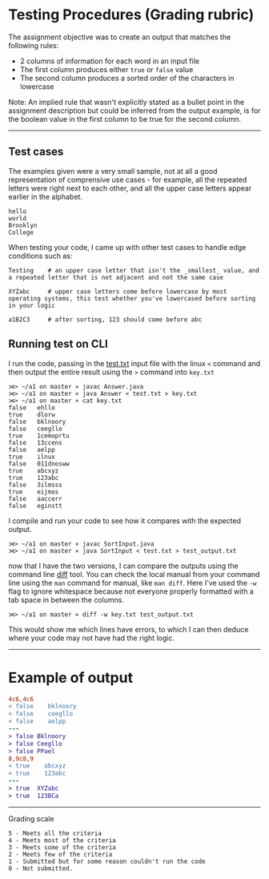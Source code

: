 # Testing Procedures (Grading rubric)

The assignment objective was to create an output that matches the following rules:

- 2 columns of information for each word in an input file
- The first column produces either `true` or `false` value
- The second column produces a sorted order of the characters in lowercase

Note: An implied rule that wasn't explicitly stated as a bullet point in the assignment description but could be inferred from the output example, is for the boolean value in the first column to be true for the second column. 

---

## Test cases

The examples given were a very small sample, not at all a good representation of comprensive use cases - for example, all the repeated letters were right next to each other, and all the upper case letters appear earlier in the alphabet.

```
hello 
world
Brooklyn
College
```

When testing your code, I came up with other test cases to handle edge conditions such as: 

```
Testing    # an upper case letter that isn't the _smallest_ value, and a repeated letter that is not adjacent and not the same case

XYZabc     # upper case letters come before lowercase by most operating systems, this test whether you've lowercased before sorting in your logic

a1B2C3     # after sorting, 123 should come before abc
```

## Running test on CLI

I run the code, passing in the [test.txt](test.txt) input file with the linux `<` command and then output the entire result using the `>` command into `key.txt`

```
⋊> ~/a1 on master ⨯ javac Answer.java
⋊> ~/a1 on master ⨯ java Answer < test.txt > key.txt
⋊> ~/a1 on master ⨯ cat key.txt
false	ehllo
true	dlorw
false	bklnoory
false	ceegllo
true	1cemoprtu
false	13ccens
false	aelpp
true	ilnux
false	011dnosww
true	abcxyz
true	123abc
false	3ilmsss
true	eijmos
false	aaccerr
false	eginstt
```

I compile and run your code to see how it compares with the expected output. 

```
⋊> ~/a1 on master ⨯ javac SortInput.java
⋊> ~/a1 on master ⨯ java SortInput < test.txt > test_output.txt
```

now that I have the two versions, I can compare the outputs using the command line [diff](https://linux.die.net/man/1/diff) tool. You can check the local manual from your command line using the `man` command for manual, like `man diff`. Here I've used the `-w` flag to ignore whitespace because not everyone properly formatted with a tab space in between the columns.

```
⋊> ~/a1 on master ⨯ diff -w key.txt test_output.txt
```

This would show me which lines have errors, to which I can then deduce where your code may not have had the right logic.

___

# Example of output

```diff
4c6,4c6
< false    bklnoory
< false    ceegllo
< false    aelpp
---
> false	Bklnoory
> false	Ceegllo
> false	PPael
8,9c8,9
< true    abcxyz
< true    123abc
---
> true	XYZabc
> true	123BCa
```

---

Grading scale

```
5 - Meets all the criteria
4 - Meets most of the criteria
3 - Meets some of the criteria
2 - Meets few of the criteria
1 - Submitted but for some reason couldn't run the code
0 - Not submitted.
```
